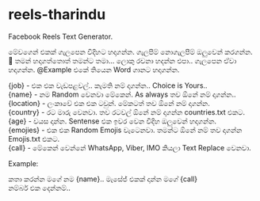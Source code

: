 # reels-tharindu
Facebook Reels Text Generator.

මේවගෙන් එකක් ගැලපෙන විදිහට හදාගන්න. ගැලපීම් නොගැලපීම් ඔලුවෙන් කරගන්න. 🥲 තමන් හදාගත්තොත් තමන්ට තමා... ලොකු රචනා හදන්න එපා.. ගැලපෙන ඒවා හදාගන්න. @Example එකේ තියෙන Word ගානට හදාගන්න.

{job} - එක එක වැඩපළවල්.. කැමති නම් දාගන්න.. Choice is Yours..
<br>
{name} - නම Random වෙනවා මේකෙන්. As always තව ඕනේ නම් දාගන්න..
<br>
{location} - ලංකාවේ එක එක ටවුන්. මේකටත් තව ඕනේ නම් දාගන්න.
<br>
{country} - රට මාරු වෙනවා. තව රටවල් ඕනේ නම් දාගන්න countries.txt එකට.
<br>
{age} - වයස දාන්න. Sentense එක ඉවර වෙන විදිහ ඔලුවෙන් හදාගන්න. 
<br>
{emojies} - එක එක Random Emojis වැටෙනවා. තමන්ට ඕනේ නම් තව දාගන්න Emojis.txt එකට.
<br>
{call} - මේකෙන් වෙන්නේ WhatsApp, Viber, IMO කියලා Text Replace වෙනවා.

Example: 

කතා කරන්න මගේ නම {name}.. මැසේජ් එකක් දාන්න මගේ {call} නම්බර් එක දෙන්නම්..

